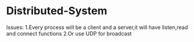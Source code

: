 # Distributed-System
Issues:
  1.Every process will be a client and a server,it will have listen,read and connect functions
  2.Or use UDP for broadcast
